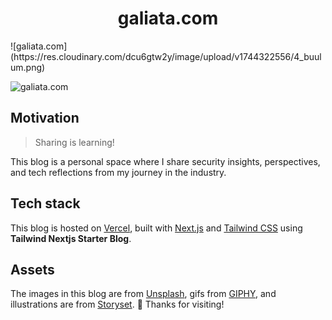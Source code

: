 <h1 align="center">galiata.com</h1>
![galiata.com](https://res.cloudinary.com/dcu6gtw2y/image/upload/v1744322556/4_buulum.png)

<div align="center">

</div>

![galiata.com](https://res.cloudinary.com/dcu6gtw2y/image/upload/v1744322523/dgwebsite_qdy76s.png)

## Motivation

> Sharing is learning!

This blog is a personal space where I share security insights, perspectives, and tech reflections from my journey in the industry.

## Tech stack

This blog is hosted on [Vercel](https://vercel.com/), built with [Next.js](https://nextjs.org/) and [Tailwind CSS](https://tailwindcss.com/) using **Tailwind Nextjs Starter Blog**.

## Assets

The images in this blog are from [Unsplash](https://unsplash.com/), gifs from [GIPHY](https://giphy.com/), and illustrations are from [Storyset](https://storyset.com/).
🙏
Thanks for visiting!